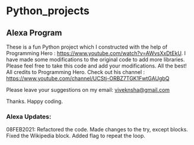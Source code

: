 # Python_projects

## Alexa Program
These is a fun Python project which I constructed with the help of Programming Hero : https://www.youtube.com/watch?v=AWvsXxDtEkU. 
I have made some modifications to the original code to add more libraries. Please feel free to take this code and add your modifications. All the best!
All credits to Programming Hero. Check out his channel : https://www.youtube.com/channel/UCStj-ORBZ7TGK1FwtGAUgbQ 

Please leave your suggestions on my email: viveknsha@gmail.com

Thanks. Happy coding.

### Alexa Updates:
08FEB2021: Refactored the code. Made changes to the try, except blocks. Fixed the Wikipedia block. Added flag to repeat the loop.

